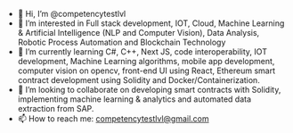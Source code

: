 - 👋 Hi, I’m @competencytestlvl
- 👀 I’m interested in Full stack development, IOT, Cloud, Machine Learning & Artificial Intelligence (NLP and Computer Vision), Data Analysis, Robotic Process Automation and Blockchain Technology
- 🌱 I’m currently learning C#, C++, Next JS, code interoperability, IOT development, Machine Learning algorithms, mobile app development, computer vision on opencv, front-end UI using React, Ethereum smart contract development using Solidity and Docker/Containerization.
- 💞️ I’m looking to collaborate on developing smart contracts with Solidity, implementing machine learning & analytics and automated data extraction from SAP.
- 📫 How to reach me: competencytestlvl@gmail.com

<!---
competencytestlvl/competencytestlvl is a ✨ special ✨ repository because its `README.md` (this file) appears on your GitHub profile.
You can click the Preview link to take a look at your changes.
--->
